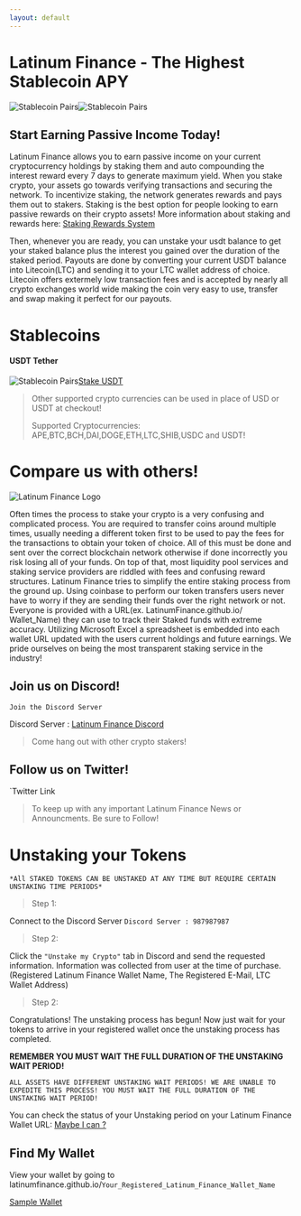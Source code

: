 ```yaml
---
layout: default
---
```


# Latinum Finance - The Highest Stablecoin APY
![Stablecoin Pairs](https://latinumfinance.github.io/assets/images/blankspace300x300.png)![Stablecoin Pairs](https://latinumfinance.github.io/assets/images/usdt3apyadv300x300.png)
## Start Earning Passive Income Today! 


Latinum Finance allows you to earn passive income on your current cryptocurrency holdings by staking them and auto compounding the interest reward every 7 days to generate maximum yield. When you stake crypto, your assets go towards verifying transactions and securing the network. To incentivize staking, the network generates rewards and pays them out to stakers. Staking is the best option for people looking to earn passive rewards on their crypto assets! More information about staking and rewards here: [Staking Rewards System](./CosmosEcosystem) 


Then, whenever you are ready, you can unstake your usdt balance to get your staked balance plus the interest you gained over the duration of the staked period. Payouts are done by converting your current USDT balance into Litecoin(LTC) and sending it to your LTC wallet address of choice. Litecoin offers extermely low transaction fees and is accepted by nearly all crypto exchanges world wide making the coin very easy to use, transfer and swap making it perfect for our payouts.  



# Stablecoins

#### USDT Tether

![Stablecoin Pairs](https://latinumfinance.github.io/assets/images/usdticonlogo.png)[Stake USDT](./usdt)


> Other supported crypto currencies can be used in place of USD or USDT at checkout!
> 
> Supported Cryptocurrencies: APE,BTC,BCH,DAI,DOGE,ETH,LTC,SHIB,USDC and USDT!



# Compare us with others!

![Latinum Finance Logo](https://latinumfinance.github.io/assets/images/LatinumFinanceLogoDraft512x256.png)

Often times the process to stake your crypto is a very confusing and complicated process.  You are required to transfer coins around multiple times, usually needing a different token first to be used to pay the fees for the transactions to obtain your token of choice.  All of this must be done and sent over the correct blockchain network otherwise if done incorrectly you risk losing all of your funds.  On top of that, most liquidity pool services and staking service providers are riddled with fees and confusing reward structures. Latinum Finance tries to simplify the entire staking process from the ground up. Using coinbase to perform our token transfers users never have to worry if they are sending their funds over the right network or not.  Everyone is provided with a URL(ex. LatinumFinance.github.io/ Wallet_Name) they can use to track their Staked funds with extreme accuracy. Utilizing Microsoft Excel a spreadsheet is embedded into each wallet URL updated with the users current holdings and future earnings. We pride ourselves on being the most transparent staking service in the industry!

## Join us on Discord!


`Join the Discord Server`

Discord Server : [Latinum Finance Discord](https://discord.gg/jf6WptMu3d)

>Come hang out with other crypto stakers!
>
 


## Follow us on Twitter!


`Twitter Link

>To keep up with any important Latinum Finance News or Announcments. Be sure to Follow!
>


# Unstaking your Tokens

`*All STAKED TOKENS CAN BE UNSTAKED AT ANY TIME BUT REQUIRE CERTAIN UNSTAKING TIME PERIODS*` 

> Step 1:
> 

Connect to the Discord Server
`Discord Server : 987987987`

>Step 2:
>

Click the `"Unstake my Crypto"` tab in Discord and send the requested information. Information was collected from user at the time of purchase.(Registered Latinum Finance Wallet Name, The Registered E-Mail, LTC Wallet Address) 

>Step 2:
>

Congratulations! The unstaking process has begun! Now just wait for your tokens to arrive in your registered wallet once the unstaking process has completed.

**REMEMBER YOU MUST WAIT THE FULL DURATION OF THE UNSTAKING WAIT PERIOD!**

`ALL ASSETS HAVE DIFFERENT UNSTAKING WAIT PERIODS! WE ARE UNABLE TO EXPEDITE THIS PROCESS! YOU MUST WAIT THE FULL DURATION OF THE UNSTAKING WAIT PERIOD!` 

You can check the status of your Unstaking period on your Latinum Finance Wallet URL: [Maybe I can ?](./CosmosEcosystem)

## Find My Wallet

View your wallet by going to latinumfinance.github.io/`Your_Registered_Latinum_Finance_Wallet_Name`

[Sample Wallet](./wallettemplate)



